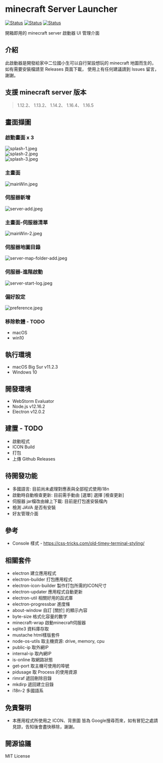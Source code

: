 # minecraft Server Launcher

[![Status](https://img.shields.io/badge/npm-v6.14.4-blue.svg)](https://www.npmjs.com/)
[![Status](https://img.shields.io/badge/node-v12.16.2-blue.svg)](https://nodejs.org/en/download/)
[![Status](https://img.shields.io/badge/License-MIT-red.svg)](https://github.com/marklin0531/minecraft-server-launcher)

開箱即用的 minecraft server 啟動器 UI 管理介面

## 介紹

此啟動器是開發給家中二位國小生可以自行架設想玩的 minecraft 地圖而生的，如有需要安裝檔請至 Releases 頁面下載，
使用上有任何建議請到 Issues 留言，謝謝。

## 支援 minecraft server 版本
> 1.12.2、
> 1.13.2、
> 1.14.2、
> 1.16.4、
> 1.16.5

## 畫面擷圖

### 啟動畫面 x 3
![splash-1.jpeg](screenshot/splash-1.jpeg)<br />
![splash-2.jpeg](screenshot/splash-2.jpeg)<br />
![splash-3.jpeg](screenshot/splash-3.jpeg)<br />

### 主畫面
![mainWin.jpeg](screenshot/mainWin.jpeg)<br />

### 伺服器新增
![server-add.jpeg](screenshot/server-add.jpeg)<br />

### 主畫面-伺服器清單
![mainWin-2.jpeg](screenshot/mainWin-2.jpeg)<br />

### 伺服器地圖目錄
![server-map-folder-add.jpeg](screenshot/server-map-folder-add.jpeg)<br />

### 伺服器-進階啟動
![server-start-log.jpeg](screenshot/server-start-log.jpeg)<br />

### 偏好設定
![preference.jpeg](screenshot/preference.jpeg)<br />


### 移除軟體 - TODO
- macOS
- win10

## 執行環境
- macOS Big Sur v11.2.3
- Windows 10

## 開發環境
- WebStorm Evaluator
- Node.js v12.16.2
- Electron v12.0.2

## 建置 - TODO
- 啟動程式
- ICON Build
- 打包
- 上傳 Github Releases

## 待開發功能
- 多國語言: 目前尚未處理對應表與全部程式使用i18n
- 啟動時自動檢查更新: 目前需手動由 [選單] 選擇 [檢查更新]
- 伺服器 jar檔改由線上下載: 目前是打包進安裝檔內
- 檢測 JAVA 是否有安裝
- 好友管理介面

## 參考
- Console 樣式 - https://css-tricks.com/old-timey-terminal-styling/

## 相關套件
- electron 建立應用程式
- electron-builder 打包應用程式
- electron-icon-builder 製作打包所需的ICON尺寸
- electron-updater 應用程式自動更新
- electron-util 相關好用的函式庫
- electron-progressbar 進度條
- about-window  自訂 [關於] 的顯示內容
- byte-size 格式化容量的數字
- minecraft-wrap 啟動minecraft伺服器
- sqlite3 資料庫存取
- mustache html樣版套件
- node-os-utils 取主機資源: drive, memory, cpu
- public-ip 取外網IP
- internal-ip 取內網IP
- is-online 取網路狀態
- get-port 取主機可使用的埠號
- pidusage  取 Process 的使用資源
- rimraf 遞回刪除目錄
- mkdirp 遞回建立目錄
- i18n-2 多國語系

## 免責聲明
- 本應用程式所使用之 ICON、背景圖 皆為 Google搜尋而來，如有冒犯之處請見諒，告知後會盡快移除，謝謝。

## 開源協議
MIT License

